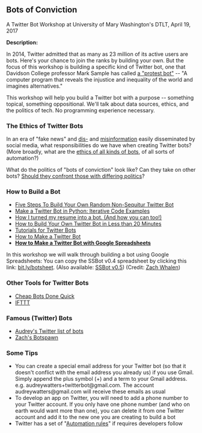 ## Bots of Conviction

<p>A Twitter Bot Workshop at University of Mary Washington's DTLT, April 19, 2017</p>

**Description:**

<p>In 2014, Twitter admitted that as many as 23 million of its active users are bots. Here's your chance to join the ranks by building your own. But the focus of this workshop is building a specific kind of Twitter bot, one that Davidson College professor Mark Sample has called <a href="https://medium.com/@samplereality/a-protest-bot-is-a-bot-so-specific-you-cant-mistake-it-for-bullshit-90fe10b7fbaa">a "protest bot"</a> -- "A computer program that reveals the injustice and inequality of the world and imagines alternatives."</p>

<p>This workshop will help you build a Twitter bot with a purpose -- something topical, something oppositional. We'll talk about data sources, ethics, and the politics of tech. No programming experience necessary.</p>

### The Ethics of Twitter Bots

<p>In an era of "fake news" and <a href="https://www.buzzfeed.com/josephbernstein/from-utah-with-love?utm_term=.kbvQ9nRo#.gdgp710J">dis-</a> and <a href="http://nypost.com/2017/03/30/how-russian-bots-try-to-sucker-trump-on-twitter/">misinformation</a> easily disseminated by social media, what responsibilities do we have when creating Twitter bots? (More broadly, what are the <a href="https://botwiki.org/bot-ethics/">ethics of all kinds of bots</a>, of all sorts of automation?)</p>

<p>What do the politics of "bots of conviction" look like? Can they take on other bots? <a href="https://medium.com/@NoraReed/hook-bait-and-camouflage-making-a-honeybot-28a9ccfe0bed">Should they confront those with differing politics</a>?</p>

### How to Build a Bot

<ul>
<li><a href="http://readwrite.com/2014/06/20/random-non-sequitur-twitter-bot-instructions/">Five Steps To Build Your Own Random Non-Sequitur Twitter Bot</a></li>
<li><a href="http://jitp.commons.gc.cuny.edu/make-a-twitter-bot-in-python-iterative-code-examples/">Make a Twitter Bot in Python: Iterative Code Examples</a></li>
<li><a href="https://medium.com/the-mission/how-i-turned-my-resume-into-a-bot-and-how-you-can-too-f03847352baa#.p5wedmx73">How I turned my resume into a bot. (And how you can too!)</a></li>
<li><a href="https://venturebeat.com/2017/02/02/how-to-build-your-own-twitter-bot-in-less-than-30-minutes/">How to Build Your Own Twitter Bot in Less than 20 Minutes</a></li>
<li><a href="https://botwiki.org/tutorials/twitterbots/">Tutorials for Twitter Bots</a></li>
<li><a href="http://tinysubversions.com/2013/09/how-to-make-a-twitter-bot/">How to Make a Twitter Bot</a></li>
<li><strong><a href="http://www.zachwhalen.net/posts/how-to-make-a-twitter-bot-with-google-spreadsheets-version-04/">How to Make a Twitter Bot with Google Spreadsheets</a></strong></li>
</ul>

<p>In this workshop we will walk through building a bot using Google Spreadsheets: You can copy the SSBot v0.4 spreadsheet by clicking this link: <a href="http://bit.ly/botsheet">bit.ly/botsheet</a>. (Also available: <a href="https://docs.google.com/spreadsheets/d/1nJxBxGqHIaRj5nrSluTwd4XC4rZHkq3Wq9piQE9Y63g/edit?usp=sharing">SSBot v0.5</a>) (Credit: <a href="http://www.zachwhalen.net/posts/teaching-with-bots-a-dpl-workshop/">Zach Whalen</a>)</p>

### Other Tools for Twitter Bots

<ul>
<li><a href="http://www.cheapbotsdonequick.com/">Cheap Bots Done Quick</a></li>
<li><a href="https://ifttt.com/">IFTTT</a></li>
</ul>

### Famous (Twitter) Bots

<ul>
<li><a href="https://twitter.com/audreywatters/lists/bots">Audrey's Twitter list of bots</a></li>
<li><a href="https://twitter.com/zachwhalen/lists/botspawn/members">Zach's Botspawn</a></li>
</ul>

### Some Tips

<ul>
<li>You can create a special email address for your Twitter bot (so that it doesn't conflict with the email address you already us) if you use Gmail. Simply append the plus symbol (+) and a term to your Gmail address. e.g. audreywatters+twitterbot@gmail.com. The account audreywatters@gmail.com will receive these emails as usual</li>
<li>To develop an app on Twitter, you will need to add a phone number to your Twitter account. If you only have one phone number (and who on earth would want more than one), you can delete it from one Twitter account and add it to the new one you are creating to build a bot</li>
<li>Twitter has a set of "<a href="https://support.twitter.com/articles/76915#">Automation rules</a>" if requires developers follow</li>
</ul>
